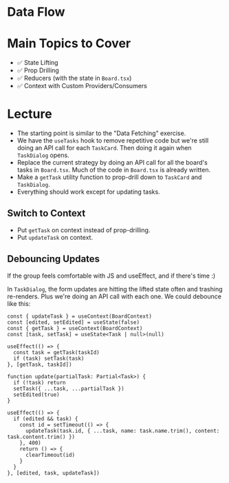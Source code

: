 # Data Flow

# Main Topics to Cover

- ✅ State Lifting
- ✅ Prop Drilling
- ✅ Reducers (with the state in `Board.tsx`)
- ✅ Context with Custom Providers/Consumers

# Lecture

- The starting point is similar to the "Data Fetching" exercise.
- We have the `useTasks` hook to remove repetitive code but we're still doing an API call for each `TaskCard`. Then doing it again when `TaskDialog` opens.
- Replace the current strategy by doing an API call for all the board's tasks in `Board.tsx`. Much of the code in `Board.tsx` is already written.
- Make a `getTask` utility function to prop-drill down to `TaskCard` and `TaskDialog`.
- Everything should work except for updating tasks.

## Switch to Context

- Put `getTask` on context instead of prop-drilling.
- Put `updateTask` on context.

## Debouncing Updates

If the group feels comfortable with JS and useEffect, and if there's time :)

In `TaskDialog`, the form updates are hitting the lifted state often and trashing re-renders. Plus we're doing an API call with each one. We could debounce like this:

```tsx
const { updateTask } = useContext(BoardContext)
const [edited, setEdited] = useState(false)
const { getTask } = useContext(BoardContext)
const [task, setTask] = useState<Task | null>(null)

useEffect(() => {
  const task = getTask(taskId)
  if (task) setTask(task)
}, [getTask, taskId])

function update(partialTask: Partial<Task>) {
  if (!task) return
  setTask({ ...task, ...partialTask })
  setEdited(true)
}

useEffect(() => {
  if (edited && task) {
    const id = setTimeout(() => {
      updateTask(task.id, { ...task, name: task.name.trim(), content: task.content.trim() })
    }, 400)
    return () => {
      clearTimeout(id)
    }
  }
}, [edited, task, updateTask])
```
